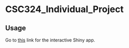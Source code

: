 # CSC324_Individual_Project
## Usage

Go to [this](https://tml17.shinyapps.io/csc324_individual_project/) link for the interactive Shiny app.
